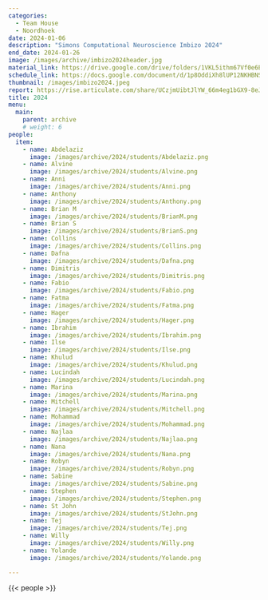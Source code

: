 ```yaml
---
categories:
  - Team House
  - Noordhoek
date: 2024-01-06
description: "Simons Computational Neuroscience Imbizo 2024"
end_date: 2024-01-26
image: /images/archive/imbizo2024header.jpg
material_link: https://drive.google.com/drive/folders/1VKL5ithm67Vf0e6EbVzJbOfMAA12ao7q
schedule_link: https://docs.google.com/document/d/1p8OddiXh8lUP12NKHBNSIG3nmUCA-egUBxKZesycZt4/edit?usp=sharing
thumbnail: /images/imbizo2024.jpeg
report: https://rise.articulate.com/share/UCzjmUibtJlYW_66m4eg1bGX9-8eJ42p
title: 2024
menu:
  main:
    parent: archive
    # weight: 6
people:
  item:
    - name: Abdelaziz
      image: /images/archive/2024/students/Abdelaziz.png  
    - name: Alvine
      image: /images/archive/2024/students/Alvine.png  
    - name: Anni
      image: /images/archive/2024/students/Anni.png  
    - name: Anthony
      image: /images/archive/2024/students/Anthony.png  
    - name: Brian M
      image: /images/archive/2024/students/BrianM.png  
    - name: Brian S
      image: /images/archive/2024/students/BrianS.png  
    - name: Collins
      image: /images/archive/2024/students/Collins.png  
    - name: Dafna
      image: /images/archive/2024/students/Dafna.png  
    - name: Dimitris
      image: /images/archive/2024/students/Dimitris.png  
    - name: Fabio
      image: /images/archive/2024/students/Fabio.png 
    - name: Fatma
      image: /images/archive/2024/students/Fatma.png  
    - name: Hager
      image: /images/archive/2024/students/Hager.png  
    - name: Ibrahim
      image: /images/archive/2024/students/Ibrahim.png  
    - name: Ilse
      image: /images/archive/2024/students/Ilse.png  
    - name: Khulud
      image: /images/archive/2024/students/Khulud.png  
    - name: Lucindah
      image: /images/archive/2024/students/Lucindah.png  
    - name: Marina
      image: /images/archive/2024/students/Marina.png  
    - name: Mitchell
      image: /images/archive/2024/students/Mitchell.png  
    - name: Mohammad
      image: /images/archive/2024/students/Mohammad.png  
    - name: Najlaa
      image: /images/archive/2024/students/Najlaa.png  
    - name: Nana
      image: /images/archive/2024/students/Nana.png  
    - name: Robyn
      image: /images/archive/2024/students/Robyn.png  
    - name: Sabine
      image: /images/archive/2024/students/Sabine.png  
    - name: Stephen
      image: /images/archive/2024/students/Stephen.png  
    - name: St John
      image: /images/archive/2024/students/StJohn.png  
    - name: Tej
      image: /images/archive/2024/students/Tej.png  
    - name: Willy
      image: /images/archive/2024/students/Willy.png
    - name: Yolande
      image: /images/archive/2024/students/Yolande.png

---
```


<!--more-->
{{< people >}}
